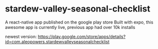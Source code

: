 # stardew-valley-seasonal-checklist
A react-native app published on the google play store
Built with expo, this awesome app is currently live, previous app had over 10k installs

newest version:
https://play.google.com/store/apps/details?id=com.aleopowers.stardewvalleyseasonalchecklist
